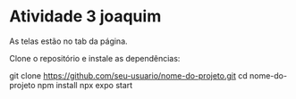 # Atividade 3 joaquim

As telas estão no tab da página.


Clone o repositório e instale as dependências:

git clone https://github.com/seu-usuario/nome-do-projeto.git
cd nome-do-projeto
npm install 
npx expo start
